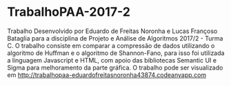 # TrabalhoPAA-2017-2
Trabalho Desenvolvido por Eduardo de Freitas Noronha e Lucas Françoso Bataglia para a disciplina de Projeto e Análise de Algoritmos 2017/2 - Turma C.
  O trabalho consiste em comparar a compressão de dados utilizando o algoritmo de Huffman e o algoritmo de Shannon-Fano, para isso foi utilizada a linguagem Javascript e HTML, com apoio das bibliotecas Semantic UI e Sigma para melhoramento da parte gráfica.
  O trabalho pode ser visualizado em http://trabalhopaa-eduardofreitasnoronha43874.codeanyapp.com
